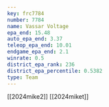 ```yaml
---
key: frc7784
number: 7784
name: Vassar Voltage
epa_end: 15.48
auto_epa_end: 3.37
teleop_epa_end: 10.01
endgame_epa_end: 2.1
winrate: 0.5
district_epa_rank: 236
district_epa_percentile: 0.5382
type: Team
---
```

[[2024mike2]]
[[2024miket]]
